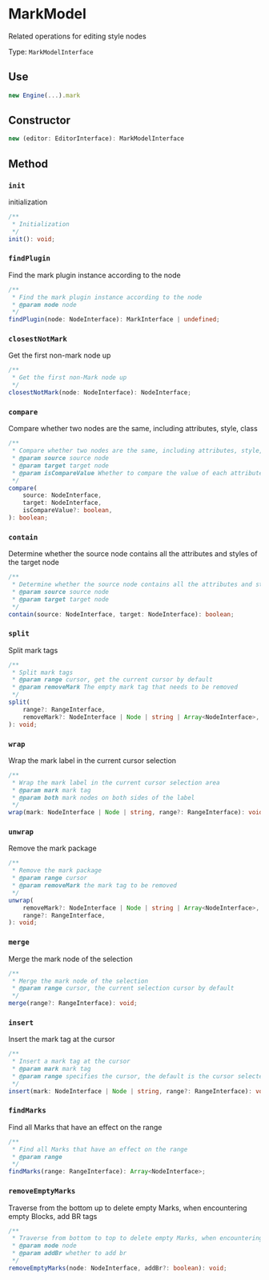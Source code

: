 # MarkModel

Related operations for editing style nodes

Type: `MarkModelInterface`

## Use

```ts
new Engine(...).mark
```

## Constructor

```ts
new (editor: EditorInterface): MarkModelInterface
```

## Method

### `init`

initialization

```ts
/**
 * Initialization
 */
init(): void;
```

### `findPlugin`

Find the mark plugin instance according to the node

```ts
/**
 * Find the mark plugin instance according to the node
 * @param node node
 */
findPlugin(node: NodeInterface): MarkInterface | undefined;
```

### `closestNotMark`

Get the first non-mark node up

```ts
/**
 * Get the first non-Mark node up
 */
closestNotMark(node: NodeInterface): NodeInterface;
```

### `compare`

Compare whether two nodes are the same, including attributes, style, class

```ts
/**
 * Compare whether two nodes are the same, including attributes, style, and class
 * @param source source node
 * @param target target node
 * @param isCompareValue Whether to compare the value of each attribute
 */
compare(
    source: NodeInterface,
    target: NodeInterface,
    isCompareValue?: boolean,
): boolean;
```

### `contain`

Determine whether the source node contains all the attributes and styles of the target node

```ts
/**
 * Determine whether the source node contains all the attributes and styles of the target node
 * @param source source node
 * @param target target node
 */
contain(source: NodeInterface, target: NodeInterface): boolean;
```

### `split`

Split mark tags

```ts
/**
 * Split mark tags
 * @param range cursor, get the current cursor by default
 * @param removeMark The empty mark tag that needs to be removed
 */
split(
    range?: RangeInterface,
    removeMark?: NodeInterface | Node | string | Array<NodeInterface>,
): void;
```

### `wrap`

Wrap the mark label in the current cursor selection

```ts
/**
 * Wrap the mark label in the current cursor selection area
 * @param mark mark tag
 * @param both mark nodes on both sides of the label
 */
wrap(mark: NodeInterface | Node | string, range?: RangeInterface): void;
```

### `unwrap`

Remove the mark package

```ts
/**
 * Remove the mark package
 * @param range cursor
 * @param removeMark the mark tag to be removed
 */
unwrap(
    removeMark?: NodeInterface | Node | string | Array<NodeInterface>,
    range?: RangeInterface,
): void;
```

### `merge`

Merge the mark node of the selection

```ts
/**
 * Merge the mark node of the selection
 * @param range cursor, the current selection cursor by default
 */
merge(range?: RangeInterface): void;
```

### `insert`

Insert the mark tag at the cursor

```ts
/**
 * Insert a mark tag at the cursor
 * @param mark mark tag
 * @param range specifies the cursor, the default is the cursor selected by the editor
 */
insert(mark: NodeInterface | Node | string, range?: RangeInterface): void;
```

### `findMarks`

Find all Marks that have an effect on the range

```ts
/**
 * Find all Marks that have an effect on the range
 * @param range
 */
findMarks(range: RangeInterface): Array<NodeInterface>;
```

### `removeEmptyMarks`

Traverse from the bottom up to delete empty Marks, when encountering empty Blocks, add BR tags

```ts
/**
 * Traverse from bottom to top to delete empty Marks, when encountering empty Blocks, add BR tags
 * @param node node
 * @param addBr whether to add br
 */
removeEmptyMarks(node: NodeInterface, addBr?: boolean): void;
```
